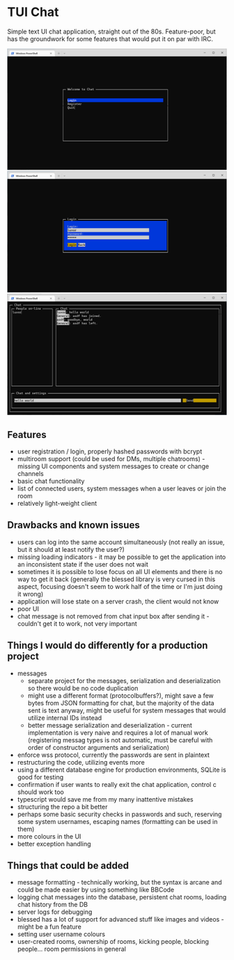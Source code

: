 # TUI Chat

Simple text UI chat application, straight out of the 80s. Feature-poor, but has the groundwork for some features that would put it on par with IRC.

![Main menu](img/img1.png "Main menu")
![Login](img/img2.png "Login")
![Chat](img/img3.png "Chat")

## Features

* user registration / login, properly hashed passwords with bcrypt
* multiroom support (could be used for DMs, multiple chatrooms) - missing UI components and system messages to create or change channels
* basic chat functionality
* list of connected users, system messages when a user leaves or join the room
* relatively light-weight client

## Drawbacks and known issues

* users can log into the same account simultaneously (not really an issue, but it should at least notify the user?)
* missing loading indicators - it may be possible to get the application into an inconsistent state if the user does not wait
* sometimes it is possible to lose focus on all UI elements and there is no way to get it back (generally the blessed library is very cursed in this aspect, focusing doesn't seem to work half of the time or I'm just doing it wrong)
* application will lose state on a server crash, the client would not know
* poor UI
* chat message is not removed from chat input box after sending it - couldn't get it to work, not very important

## Things I would do differently for a production project

* messages
  * separate project for the messages, serialization and deserialization so there would be no code duplication
  * might use a different format (protocolbuffers?), might save a few bytes from JSON formatting for chat, but the majority of the data sent is text anyway, might be useful for system messages that would utilize internal IDs instead
  * better message serialization and deserialization - current implementation is very naive and requires a lot of manual work (registering messag types is not automatic, must be careful with order of constructor arguments and serialization)
* enforce wss protocol, currently the passwords are sent in plaintext
* restructuring the code, utilizing events more
* using a different database engine for production environments, SQLite is good for testing
* confirmation if user wants to really exit the chat application, control c should work too
* typescript would save me from my many inattentive mistakes
* structuring the repo a bit better
* perhaps some basic security checks in passwords and such, reserving some system usernames, escaping names (formatting can be used in them)
* more colours in the UI
* better exception handling

## Things that could be added

* message formatting - technically working, but the syntax is arcane and could be made easier by using something like BBCode
* logging chat messages into the database, persistent chat rooms, loading chat history from the DB
* server logs for debugging
* blessed has a lot of support for advanced stuff like images and videos - might be a fun feature
* setting user username colours
* user-created rooms, ownership of rooms, kicking people, blocking people... room permissions in general